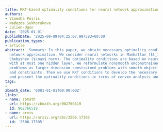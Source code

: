 ```yaml
---
title: KKT-based optimality conditions for neural network approximation
authors:
- Vinesha Peiris
- Nadezda Sukhorukova
- Julien-Ugon
date: '2025-01-01'
publishDate: '2025-09-09T04:25:07.997583+00:00'
publication_types:
- article
abstract: 'Summary: In this paper, we obtain necessary optimality conditions for neural
  network approximation. We consider neural networks in Manhattan ($l_1$ norm) and
  Chebyshev ($\max$ norm). The optimality conditions are based on neural networks
  with at most one hidden layer. We reformulate nonsmooth unconstrained optimisation
  problems as larger dimension constrained problems with smooth objective functions
  and constraints. Then we use KKT conditions to develop the necessary conditions
  and present the optimality conditions in terms of convex analysis and convex sets.'
tags:
- 
zbmath_date: '0001-01-01T00:00:00Z'
links:
- name: zbmath
  url: https://zbmath.org/902766519
  id: 902766519
- name: arxiv
  url: https://arxiv.org/abs/2506.17305
  id: '2506.17305'
---
```


